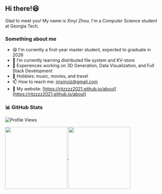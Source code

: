## Hi there!😆
Glad to meet you! My name is Xinyi Zhou. I'm a Computer Science student at Georgia Tech.  

### Something about me
- 😪 I'm currently a first-year master student, expected to graduate in 2026
- 🌱 I’m currently learning distributed file system and KV-store
- 🔭 Experiences working on 3D Generation, Data Visualization, and Full Stack Development
- 🎵 Hobbies: music, movies, and travel
- 📫 How to reach me: imxinyiz@gmail.com
- 🍰 My website: [https://ritzzzz2021.github.io/about](https://ritzzzz2021.github.io/about)

### 📊 GitHub Stats

![Profile Views](https://komarev.com/ghpvc/?username=ritzzzz2021&color=blue)

<a href="https://github.com/anuraghazra/github-readme-stats">
  <img height=200 align="center" src="https://github-readme-stats.vercel.app/api/wakatime?username=ritzzzz2021&layout=compact" />
</a>
<a href="https://github.com/anuraghazra/convoychat">
  <img height=200 align="center" src="https://github-readme-stats.vercel.app/api/top-langs?username=ritzzzz2021&layout=donut-vertical&langs_count=8&card_width=320" />
</a>


<!--
**RitzzzZ2021/RitzzzZ2021** is a ✨ _special_ ✨ repository because its `README.md` (this file) appears on your GitHub profile.

Here are some ideas to get you started:

- 🔭 I’m currently working on ...
- 🌱 I’m currently learning ...
- 👯 I’m looking to collaborate on ...
- 🤔 I’m looking for help with ...
- 💬 Ask me about ...
- 📫 How to reach me: ...
- 😄 Pronouns: ...
- ⚡ Fun fact: ...
-->
